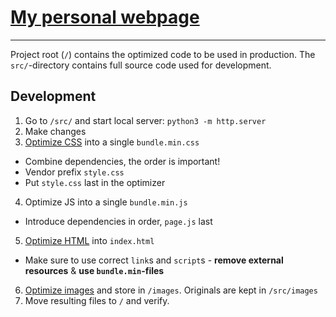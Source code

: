 # [My personal webpage](https://samuelplumppu.se)

---

Project root (`/`) contains the optimized code to be used in production.
The `src/`-directory contains full source code used for development.


## Development
1. Go to `/src/` and start local server: `python3 -m http.server`
2. Make changes
3. [Optimize CSS](https://css.github.io/csso/csso.html) into a single `bundle.min.css`
  * Combine dependencies, the order is important!
  * Vendor prefix `style.css`
  * Put `style.css` last in the optimizer
4. Optimize JS into a single `bundle.min.js`
  * Introduce dependencies in order, `page.js` last
5. [Optimize HTML](https://htmlcompressor.com/compressor/) into `index.html`
  * Make sure to use correct `link`s and `script`s - **remove external resources** & **use `bundle.min`-files**
6. [Optimize images](https://tinypng.com) and store in `/images`. Originals are kept in `/src/images`
7. Move resulting files to `/` and verify.

